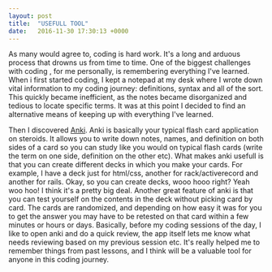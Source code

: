 ```yaml
---
layout: post
title:  "USEFULL TOOL"
date:   2016-11-30 17:30:13 +0000
---
```



As many would agree to, coding is hard work. It's a long and arduous process that drowns us from time to time.  One of the biggest challenges with coding , for me personally, is remembering everything I've learned. When i first started coding, I kept a notepad at my desk where I wrote down vital information to my coding journey: definitions, syntax and all of the sort. This quickly became inefficient, as the notes became disorganized and tedious to locate specific terms. It was at this point I decided to find an alternative means of keeping up with everything I've learned.

Then I discovered [Anki](http://http://ankisrs.net/). Anki is basically your typical flash card application on steroids. It allows you to write down notes, names, and definition on both sides of a card so you can study like you would on typical flash cards (write the term on one side, definition on the other etc). What makes anki usefull is that you can create different decks in which you make your cards. For example, I have a deck just for html/css, another for rack/activerecord and another for rails. Okay, so you can create decks, wooo hooo right? Yeah woo hoo! I think it's a pretty big deal. Another great feature of anki is that you can test yourself on the contents in the deck without picking card by card. The cards are randomized, and depending on how easy it was for you to get the answer you may have to be retested on that card within a few minutes or hours or days. Basically, before my coding sessions of the day, I like to open anki and do a quick review, the app itself lets me know what needs reviewing based on my previous session etc. It's really helped me to remember things from past lessons, and I think will be a valuable tool for anyone in this coding journey.
